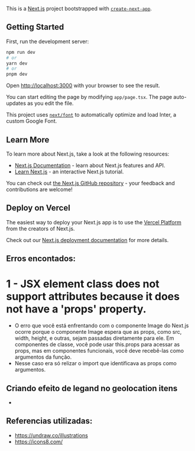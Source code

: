 This is a [Next.js](https://nextjs.org/) project bootstrapped with [`create-next-app`](https://github.com/vercel/next.js/tree/canary/packages/create-next-app).

## Getting Started

First, run the development server:

```bash
npm run dev
# or
yarn dev
# or
pnpm dev
```

Open [http://localhost:3000](http://localhost:3000) with your browser to see the result.

You can start editing the page by modifying `app/page.tsx`. The page auto-updates as you edit the file.

This project uses [`next/font`](https://nextjs.org/docs/basic-features/font-optimization) to automatically optimize and load Inter, a custom Google Font.

## Learn More

To learn more about Next.js, take a look at the following resources:

- [Next.js Documentation](https://nextjs.org/docs) - learn about Next.js features and API.
- [Learn Next.js](https://nextjs.org/learn) - an interactive Next.js tutorial.

You can check out [the Next.js GitHub repository](https://github.com/vercel/next.js/) - your feedback and contributions are welcome!

## Deploy on Vercel

The easiest way to deploy your Next.js app is to use the [Vercel Platform](https://vercel.com/new?utm_medium=default-template&filter=next.js&utm_source=create-next-app&utm_campaign=create-next-app-readme) from the creators of Next.js.

Check out our [Next.js deployment documentation](https://nextjs.org/docs/deployment) for more details.



## Erros encontados: 

# 1 - JSX element class does not support attributes because it does not have a 'props' property.

-  O erro que você está enfrentando com o componente Image do Next.js ocorre porque o componente Image espera que as props, como src, width, height, e outras, sejam passadas diretamente para ele. Em componentes de classe, você pode usar this.props para acessar as props, mas em componentes funcionais, você deve recebê-las como argumentos da função.
-   Nesse caso era só relizar o import que identificava as props como argumentos. 









## Criando efeito de legand no geolocation itens
 - 

## Referencias utilizadas:

 - https://undraw.co/illustrations
 - https://icons8.com/